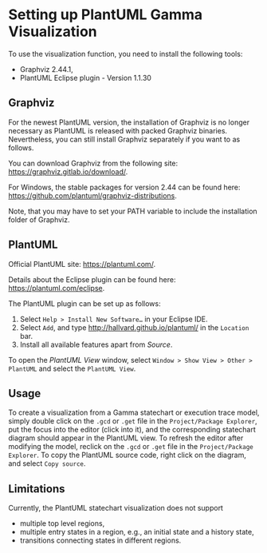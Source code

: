 # Setting up PlantUML Gamma Visualization

To use the visualization function, you need to install the following tools:

* Graphviz 2.44.1,
* PlantUML Eclipse plugin - Version 1.1.30

## Graphviz

For the newest PlantUML version, the installation of Graphviz is no longer necessary as PlantUML is released with packed Graphviz binaries. Nevertheless, you can still install Graphviz separately if you want to as follows.

You can download Graphviz from the following site: https://graphviz.gitlab.io/download/.

For Windows, the stable packages for version 2.44 can be found here: https://github.com/plantuml/graphviz-distributions.

Note, that you may have to set your PATH variable to include the installation folder of Graphviz.

## PlantUML

Official PlantUML site: https://plantuml.com/.

Details about the Eclipse plugin can be found here: https://plantuml.com/eclipse.

The PlantUML plugin can be set up as follows:
1. Select `Help > Install New Software…` in your Eclipse IDE.
1. Select `Add`, and type http://hallvard.github.io/plantuml/ in the `Location` bar. 
1. Install all available features apart from _Source_.

To open the _PlantUML View_ window, select `Window > Show View > Other > PlantUML` and select the `PlantUML View`.

## Usage

To create a visualization from a Gamma statechart or execution trace model, simply double click on the `.gcd` or `.get` file in the `Project/Package Explorer`, put the focus into the editor (click into it), and the corresponding statechart diagram should appear in the PlantUML view. To refresh the editor after modifying the model, reclick on the `.gcd` or `.get` file in the `Project/Package Explorer`. To copy the PlantUML source code, right click on the diagram, and select `Copy source`.

## Limitations

Currently, the PlantUML statechart visualization does not support 

* multiple top level regions,
* multiple entry states in a region, e.g., an initial state and a history state,
* transitions connecting states in different regions.
